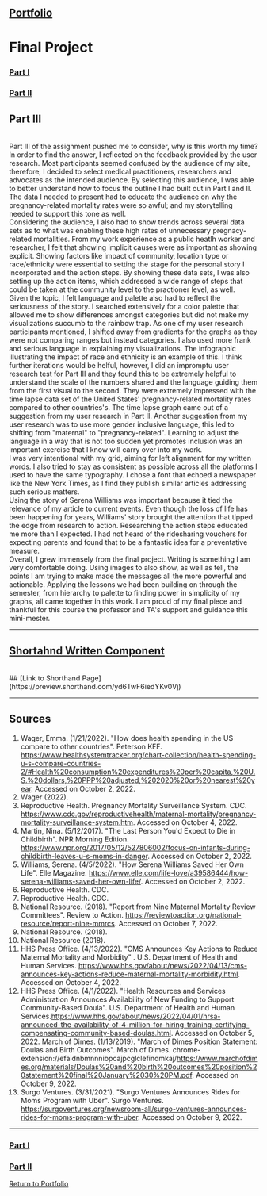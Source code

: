 ## [Portfolio](https://svp893.github.io/Philip-Portfolio/)

# Final Project
### [Part I](https://svp893.github.io/Philip-Portfolio/PartI.html)
### [Part II](https://svp893.github.io/Philip-Portfolio/PartII.html)

## Part III
<br>
Part III of the assignment pushed me to consider, why is this worth my time? In order to find the answer, I reflected on the feedback provided by the user research. Most participants seemed confused by the audience of my site, therefore, I decided to select medical practitioners, researchers and advocates as the intended audience. By selecting this audience, I was able to better understand how to focus the outline I had built out in Part I and II. The data I needed to present had to educate the audience on why the pregnancy-related mortality rates were so awful; and my storytelling needed to support this tone as well.  
<br>
Considering the audience, I also had to show trends across several data sets as to what was enabling these high rates of unnecessary pregnacy-related mortalities. From my work experience as a public heatlh worker and researcher, I felt that showing implicit causes were as important as showing explicit. Showing factors like impact of community, location type or race/ethnicity were essential to setting the stage for the personal story I incorporated and the action steps. By showing these data sets, I was also setting up the action items, which addressed a wide range of steps that could be taken at the community level to the practioner level, as well.
<br>
Given the topic, I felt language and palette also had to reflect the seriousness of the story. I searched extensively for a color palette that allowed me to show differences amongst categories but did not make my visualizations succumb to the rainbow trap. As one of my user research participants mentioned, I shifted away from gradients for the graphs as they were not comparing ranges but instead categories. I also used more frank and serious language in explaining my visualizations. The infographic illustrating the impact of race and ethnicity is an example of this. I think further iterations would be helful, however, I did an impromptu user research test for Part III and they found this to be extremely helpful to understand the scale of the numbers shared and the language guiding them from the first visual to the second. They were extremely impressed with the time lapse data set of the United States' pregnancy-related mortality rates compared to other countries's. The time lapse graph came out of a suggestion from my user research in Part II. Another suggestion from my user research was to use more gender inclusive language, this led to shifting from "maternal" to "pregnancy-related". Learning to adjust the language in a way that is not too sudden yet promotes inclusion was an important exercise that I know will carry over into my work.
<br>
I was very intentional with my grid, aiming for left alignment for my written words. I also tried to stay as consistent as possible across all the platforms I used to have the same typography. I chose a font that echoed a newspaper like the New York Times, as I find they publish similar articles addressing such serious matters. 
<br>
Using the story of Serena Williams was important because it tied the relevance of my article to current events. Even though the loss of life has been happening for years, Williams' story brought the attention that tipped the edge from research to action. Researching the action steps educated me more than I expected. I had not heard of the ridesharing vouchers for expecting parents and found that to be a fantastic idea for a preventative measure. 
<br>
Overall, I grew immensely from the final project. Writing is something I am very comfortable doing. Using images to also show, as well as tell, the points I am trying to make made the messages all the more powerful and actionable. Applying the lessons we had been building on through the semester, from hierarchy to palette to finding power in simplicity of my graphs, all came together in this work. I am proud of my final piece and thankful for this course the professor and TA's support and guidance this mini-mester. 

----------------------------------------------------------------

## [Shortahnd Written Component](https://docs.google.com/document/d/1f4RynhKOp7hxsJ9DC-E39qsvuM4WsAgvc5h10cy4Fpw/edit?usp=sharing)
<br>
## [Link to Shorthand Page](https://preview.shorthand.com/yd6TwF6iedYKv0Vj)
<br>
<script src="https://carnegiemellon.shorthandstories.com/being-a-mother-is-not-all-that-it-seems/embed.js"></script>

----------------------------------------------------------------

## Sources
1. Wager, Emma. (1/21/2022). "How does health spending in the US compare to other countries". Peterson KFF. https://www.healthsystemtracker.org/chart-collection/health-spending-u-s-compare-countries-2/#Health%20consumption%20expenditures%20per%20capita,%20U.S.%20dollars,%20PPP%20adjusted,%202020%20or%20nearest%20year. Accessed on October 2, 2022.
2. Wager (2022).
3. Reproductive Health. Pregnancy Mortality Surveillance System. CDC. https://www.cdc.gov/reproductivehealth/maternal-mortality/pregnancy-mortality-surveillance-system.htm. Accessed on October 4, 2022.
4. Martin, Nina. (5/12/2017). "The Last Person You'd Expect to Die in Childbirth". NPR Morning Edition. https://www.npr.org/2017/05/12/527806002/focus-on-infants-during-childbirth-leaves-u-s-moms-in-danger. Accessed on October 2, 2022.
5. Williams, Serena. (4/5/2022). "How Serena Williams Saved Her Own Life". Elle Magazine. https://www.elle.com/life-love/a39586444/how-serena-williams-saved-her-own-life/. Accessed on October 2, 2022.
6. Reproductive Health. CDC.
7. Reproductive Health. CDC.
8. National Resource. (2018). "Report from Nine Maternal Mortality Review Committees". Review to Action. https://reviewtoaction.org/national-resource/report-nine-mmrcs. Accessed on October 7, 2022.
9. National Resource. (2018).
10. National Resource (2018).
11. HHS Press Office. (4/13/2022). "CMS Announces Key Actions to Reduce Maternal Mortality and Morbidity" . U.S. Department of Health and Human Services. https://www.hhs.gov/about/news/2022/04/13/cms-announces-key-actions-reduce-maternal-mortality-morbidity.html. Accessed on October 4, 2022.
12. HHS Press Office. (4/1/2022). "Health Resources and Services Administration Announces Availability of New Funding to Support Community-Based Doula". U.S. Department of Health and Human Services.https://www.hhs.gov/about/news/2022/04/01/hrsa-announced-the-availability-of-4-million-for-hiring-training-certifying-compensating-community-based-doulas.html. Accessed on October 5, 2022.
March of Dimes. (1/13/2019). "March of Dimes Position Statement: Doulas and Birth Outcomes". March of Dimes. chrome-extension://efaidnbmnnnibpcajpcglclefindmkaj/https://www.marchofdimes.org/materials/Doulas%20and%20birth%20outcomes%20position%20statement%20final%20January%2030%20PM.pdf. Accessed on October 9, 2022.
13. Surgo Ventures. (3/31/2021). "Surgo Ventures Announces Rides for Moms Program with Uber". Surgo Ventures. https://surgoventures.org/newsroom-all/surgo-ventures-announces-rides-for-moms-program-with-uber. Accessed on October 9, 2022. 

----------------------------------------------------------------

### [Part I](https://svp893.github.io/Philip-Portfolio/final_project_SophiaPhilip.html)
### [Part II](https://svp893.github.io/Philip-Portfolio/PartII.html)
[Return to Portfolio](https://svp893.github.io/Philip-Portfolio/)
